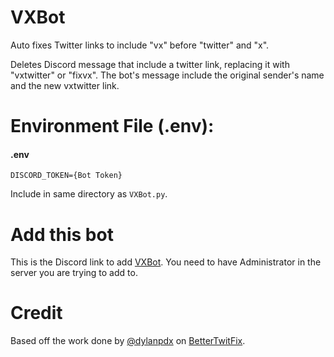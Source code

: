 # VXBot
Auto fixes Twitter links to include "vx" before "twitter" and "x".

Deletes Discord message that include a twitter link, replacing it with "vxtwitter" or "fixvx". The bot's message include the original sender's name and the new vxtwitter link.

# Environment File (.env):
#### .env
```
DISCORD_TOKEN={Bot Token}
```
Include in same directory as `VXBot.py`.

# Add this bot
This is the Discord link to add [VXBot](https://discord.com/api/oauth2/authorize?client_id=1124838138167177266&permissions=10240&scope=bot). You need to have Administrator in the server you are trying to add to.

# Credit
Based off the work done by [@dylanpdx](https://twitter.com/pdxdylan) on [BetterTwitFix](https://github.com/dylanpdx/BetterTwitFix).
